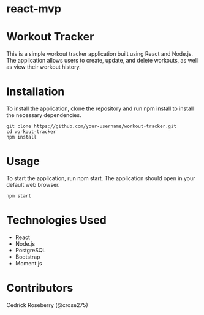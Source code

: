 # react-mvp

# Workout Tracker
This is a simple workout tracker application built using React and Node.js. The application allows users to create, update, and delete workouts, as well as view their workout history.

# Installation
To install the application, clone the repository and run npm install to install the necessary dependencies.

```
git clone https://github.com/your-username/workout-tracker.git
cd workout-tracker
npm install
```

# Usage
To start the application, run npm start. The application should open in your default web browser.
```
npm start
```

# Technologies Used
* React
* Node.js
* PostgreSQL
* Bootstrap
* Moment.js

# Contributors
Cedrick Roseberry (@crose275)
